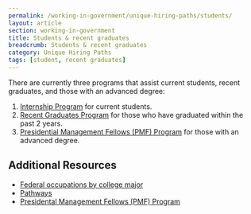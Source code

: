 ```yaml
---
permalink: /working-in-government/unique-hiring-paths/students/
layout: article
section: working-in-government
title: Students & recent graduates
breadcrumb: Students & recent graduates
category: Unique Hiring Paths
tags: [student, recent graduates]
---
```


There are currently three programs that assist current students, recent graduates, and those with an advanced degree:

1. [Internship Program](https://www.opm.gov/policy-data-oversight/hiring-authorities/students-recent-graduates/#intern) for current students.
2. [Recent Graduates Program](https://www.opm.gov/policy-data-oversight/hiring-authorities/students-recent-graduates/#graduates) for those who have graduated within the past 2 years.
3. [Presidential Management Fellows (PMF) Program](https://www.opm.gov/policy-data-oversight/hiring-authorities/students-recent-graduates/#pmf) for those with an advanced degree.

## Additional Resources

* [Federal occupations by college major](federal-occupations-by-college-major/)
* [Pathways](https://www.usajobs.gov/StudentsAndGrads "usajobs.gov")
* [Presidental Management Fellows (PMF) Program](https://www.pmf.gov/ "pmf.gov")
